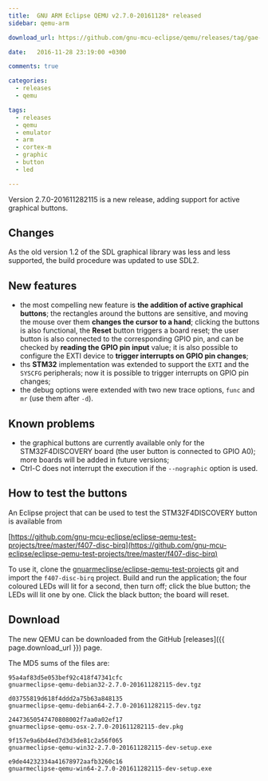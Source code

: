 ```yaml
---
title:  GNU ARM Eclipse QEMU v2.7.0-20161128* released
sidebar: qemu-arm

download_url: https://github.com/gnu-mcu-eclipse/qemu/releases/tag/gae-2.7.0-20161128

date:   2016-11-28 23:19:00 +0300

comments: true

categories:
  - releases
  - qemu

tags:
  - releases
  - qemu
  - emulator
  - arm
  - cortex-m
  - graphic
  - button
  - led

---
```


Version 2.7.0-201611282115 is a new release, adding support for active graphical buttons.

## Changes

As the old version 1.2 of the SDL graphical library was less and less supported, the build procedure was updated to use SDL2.

## New features

- the most compelling new feature is **the addition of active graphical buttons**; the rectangles around the buttons are sensitive, and moving the mouse over them **changes the cursor to a hand**; clicking the buttons is also functional, the **Reset** button triggers a board reset; the user button is also connected to the corresponding GPIO pin, and can be checked by **reading the GPIO pin input** value; it is also possible to configure the EXTI device to **trigger interrupts on GPIO pin changes**;
- ths **STM32** implementation was extended to support the `EXTI` and the `SYSCFG` peripherals; now it is possible to trigger interrupts on GPIO pin changes;
- the debug options were extended with two new trace options, `func` and `mr` (use them after `-d`).

## Known problems

- the graphical buttons are currently available only for the STM32F4DISCOVERY board (the user button is connected to GPIO A0); more boards will be added in future versions;
- Ctrl-C does not interrupt the execution if the `--nographic` option is used.

## How to test the buttons

An Eclipse project that can be used to test the STM32F4DISCOVERY button is available from

[https://github.com/gnu-mcu-eclipse/eclipse-qemu-test-projects/tree/master/f407-disc-birq](https://github.com/gnu-mcu-eclipse/eclipse-qemu-test-projects/tree/master/f407-disc-birq)

To use it, clone the [gnuarmeclipse/eclipse-qemu-test-projects](https://github.com/gnu-mcu-eclipse/eclipse-qemu-test-projects) git and import the `f407-disc-birq` project. Build and run the application; the four coloured LEDs will lit for a second, then turn off; click the blue button; the LEDs will lit one by one. Click the black button; the board will reset.

## Download

The new QEMU can be downloaded from the GitHub [releases]({{ page.download_url }}) page.

The MD5 sums of the files are:

```console
95a4af83d5e053bef92c418f47341cfc
gnuarmeclipse-qemu-debian32-2.7.0-201611282115-dev.tgz

d03755819d618f4ddd2a75b63a848135
gnuarmeclipse-qemu-debian64-2.7.0-201611282115-dev.tgz

24473650547470808002f7aa0a02ef17
gnuarmeclipse-qemu-osx-2.7.0-201611282115-dev.pkg

9f157e9a6bd4ed7d3d3de81c2a56f065
gnuarmeclipse-qemu-win32-2.7.0-201611282115-dev-setup.exe

e9de44232334a41678972aafb3260c16
gnuarmeclipse-qemu-win64-2.7.0-201611282115-dev-setup.exe
```
